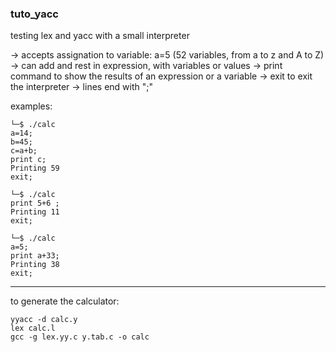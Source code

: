 ### tuto_yacc

testing lex and yacc with a small interpreter

-> accepts assignation to variable: a=5   (52 variables, from a to z and A to Z)
-> can add and rest in expression, with variables or values
-> print command to show the results of an expression or a variable
-> exit to exit the interpreter
-> lines end with ";"

examples:
```
└─$ ./calc
a=14;
b=45;
c=a+b;
print c;
Printing 59
exit;
```

```
└─$ ./calc
print 5+6 ;
Printing 11
exit;
```

```
└─$ ./calc
a=5;
print a+33;
Printing 38
exit;
```

--------------------
to generate the calculator:
```
yyacc -d calc.y
lex calc.l
gcc -g lex.yy.c y.tab.c -o calc


  
